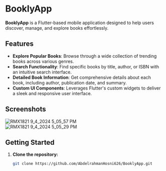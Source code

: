 # BooklyApp

**BooklyApp** is a Flutter-based mobile application designed to help users discover, manage, and explore books effortlessly.

## Features

- **Explore Popular Books**: Browse through a wide collection of trending books across various genres.
- **Search Functionality**: Find specific books by title, author, or ISBN with an intuitive search interface.
- **Detailed Book Information**: Get comprehensive details about each book, including author, publication date, and summary.
- **Custom UI Components**: Leverages Flutter's custom widgets to deliver a sleek and responsive user interface.

## Screenshots

![RMX1821 9_4_2024 5_05_57 PM](https://github.com/user-attachments/assets/fe0d5917-9d45-418b-9f17-1cd1f5c3f697)                                        
![RMX1821 9_4_2024 5_05_29 PM](https://github.com/user-attachments/assets/aa5bc773-ef3b-48ad-af57-4cabf43f1888)


## Getting Started

1. **Clone the repository:**
   ```bash
   git clone https://github.com/AbdelrahmanHosni626/BooklyApp.git
